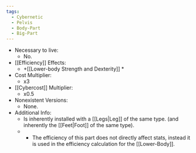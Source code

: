 ```yaml
---
tags:
  - Cybernetic
  - Pelvis
  - Body-Part
  - Big-Part
---
```

* Necessary to live:
	* No.
* [[Efficiency]] Effects:
	* +[[Lower-body Strength and Dexterity]] *
* Cost Multiplier:
	* x3
* [[Cybercost]] Multiplier:
	* x0.5
* Nonexistent Versions:
	* None.
* Additional Info:
	* Is inherently installed with a [[Legs|Leg]] of the same type. (and inherently the [[Feet|Foot]] of the same type).
	* * The efficiency of this part does not directly affect stats, instead it is used in the efficiency calculation for the [[Lower-Body]].